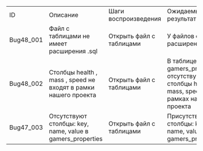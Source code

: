 | | | | |
|-|-|-|-|
|ID|Описание|Шаги воспроизведения|Ожидаемый результат|
|Bug48_001|Файл с таблицами не имеет расширения .sql|Открыть файл с таблицами|У файлов есть расширение .sql|
|Bug48_002|Столбцы health , mass , speed не входят в рамки нашего проекта|Открыть файл с таблицами|В таблице gamers_properties отсутствуют столбцы health, mass, speed в рамках нашего проекта|
|Bug47_003|Отсутствуют столбцы: key, name, value в gamers_properties|Открыть файл с таблицами|Присутствуют столбцы: key, name, value в gamers_properties|
